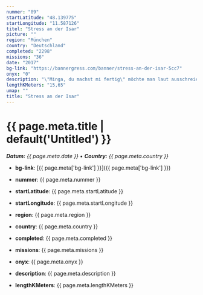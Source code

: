 ```yaml
---
nummer: "89"
startLatitude: "48.139775"
startLongitude: "11.587126"
titel: "Stress an der Isar"
picture: ""
region: "München"
country: "Deutschland"
completed: "2298"
missions: "36"
date: "2017"
bg-link: "https://bannergress.com/banner/stress-an-der-isar-5cc7"
onyx: "0"
description: "\"Minga, du machst mi fertig\" möchte man laut ausschreien angesichts von all dem Stress, den man in unserem Millionendorf täglich erlebt. Dieses Missionsbanner soll als Mahnung dienen!"
lengthKMeters: "15,65"
umap: ""
title: "Stress an der Isar"
---
```

# {{ page.meta.title | default('Untitled') }}

_**Datum:** {{ page.meta.date }} • **Country:** {{ page.meta.country }}_

- **bg-link**: [{{ page.meta['bg-link'] }}]({{ page.meta['bg-link'] }})

- **nummer**: {{ page.meta.nummer }}
- **startLatitude**: {{ page.meta.startLatitude }}
- **startLongitude**: {{ page.meta.startLongitude }}
- **region**: {{ page.meta.region }}
- **country**: {{ page.meta.country }}
- **completed**: {{ page.meta.completed }}
- **missions**: {{ page.meta.missions }}
- **onyx**: {{ page.meta.onyx }}
- **description**: {{ page.meta.description }}
- **lengthKMeters**: {{ page.meta.lengthKMeters }}
